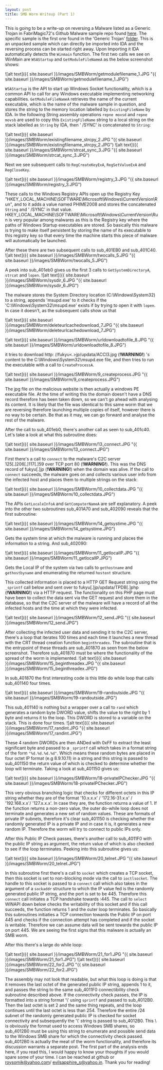 ```yaml
---
layout: post
title: SMB Worm Writeup (Part 1)
---
```


This is going to be a write-up on reversing a Malware listed as a Generic Trojan in FabriMagic72's Github Malware sample repo found [here](https://github.com/fabrimagic72/malware-samples). The specific sample is the first one found in the 'Generic Trojan' [folder](https://github.com/fabrimagic72/malware-samples/tree/master/Generic%20Trojan).
This is an unpacked sample which can directly be imported into IDA and the reversing process can be started right away. Upon Importing it IDA automatically detects the `Winmain` function. The first two calls we see on WinMain are `WSAStartup` and `GetModuleFileNameA` as the below screenshot shows:

![alt text]({{ site.baseurl }}/images/SMBWorm/getmodulefilename_1.JPG "{{ site.baseurl }}/images/SMBWorm/getmodulefilename_1.JPG")

`WSAStartup` is the API to start up Windows Socket functionality, which is a common API to call for any Windows executable implementing networking capabilities. `GetModuleFileNameA` retrieves the name of the current executable, which is the name of the malware sample in question, and stores the string to the memory location labelled by `ExistingFileName` by IDA. In the following String assembly operations `repne movsd` and `repne movsb` are used to copy this `ExistingFileName` string to a local string on the stack labelled as `String` by IDA, then ' /SYNC' is concatenated to `String`:

![alt text]({{ site.baseurl }}/images/SMBWorm/existingfilename_strcpy_2.JPG "{{ site.baseurl }}/images/SMBWorm/existingfilename_strcpy_2.JPG")
![alt text]({{ site.baseurl }}/images/SMBWorm/strcat_sync_3.JPG "{{ site.baseurl }}/images/SMBWorm/strcat_sync_3.JPG")

Next we see subsequent calls to `RegCreateKeyExA`, `RegSetValueExA` and `RegCloseKey`.

![alt text]({{ site.baseurl }}/images/SMBWorm/registry_3.JPG "{{ site.baseurl }}/images/SMBWorm/registry_3.JPG")

These calls to the Windows Registry APIs open up the Registry Key "HKEY_LOCAL_MACHINE\SOFTWARE\Microsoft\Windows\CurrentVersion\Run", and to it adds a value named PHIME2008 and stores the concatenated `String` and ' /SYNC' in that value. HKEY_LOCAL_MACHINE\SOFTWARE\Microsoft\Windows\CurrentVersion\Run is very popular among malwares as this is the Registry key where the paths of Windows Startup executables are stored. So basically this malware is trying to make itself persistent by storing the name of its executable to this registry key so that every time the machine starts this piece of malware will automatically be launched.

After these there are two subsequent calls to sub_401EB0 and sub_401C40.
![alt text]({{ site.baseurl }}/images/SMBWorm/twocalls_5.JPG "{{ site.baseurl }}/images/SMBWorm/twocalls_5.JPG")

A peek into sub_401eb0 gives us the first 3 calls to `GetSystemDirectoryA`, `strcat` and `lopen`.
![alt text]({{ site.baseurl }}/images/SMBWorm/sysdir_6.JPG "{{ site.baseurl }}/images/SMBWorm/sysdir_6.JPG")



The malware stores the System Directory location (C:\Windows\System32) to a string, appends 'msupd.exe' to it checks if the 'C:\Windows\System32\msupd.exe' exists if by trying to open it with `lopen`. In case it doesn't, as the subsequent calls show us that

![alt text]({{ site.baseurl }}/images/SMBWorm/deleteurlcachedownload_7.JPG "{{ site.baseurl }}/images/SMBWorm/deleteurlcachedownload_7.JPG")

![alt text]({{ site.baseurl }}/images/SMBWorm/urldownloadtofile_8.JPG "{{ site.baseurl }}/images/SMBWorm/urldownloadtofile_8.JPG")

it tries to download http: //fukyu<.>jp/updata/ACCl3.jpg (**!WARNING!**) 's content to the C:\Windows\System32\msupd.exe file, and then tries to run the executable with a call to `CreateProcessA`.

![alt text]({{ site.baseurl }}/images/SMBWorm/9_createprocess.JPG "{{ site.baseurl }}/images/SMBWorm/9_createprocess.JPG")

The jpg file on the malicious website is then actually a windows PE executable file. At the time of writing this the domain doesn't have a DNS record therefore has been taken down, so we can't go ahead with analysing its content. It is likely that the file was identical to this same worm that we are reversing therefore launching multiple copies of itself, however there is no way to be certain. Be that as it may, we can go forward and analyse the rest of the malware.

After the call to sub_401eb0, there's another call as seen to sub_401c40. Let's take a look at what this subroutine does:

![alt text]({{ site.baseurl }}/images/SMBWorm/13_connect.JPG "{{ site.baseurl }}/images/SMBWorm/13_connect.JPG")

First there's a call to `connect` to the malware's C2C server 125[.]206[.]117[.]59 over TCP port 80 (**!WARNING!**). This was the DNS record of fukyu[.]jp (**!WARNING!**) when the domain was alive. If the call to `connect` succeeds, the malware goes on and collects various user info from the infected host and places them to multiple strings on the stack:

![alt text]({{ site.baseurl }}/images/SMBWorm/10_collectdata.JPG "{{ site.baseurl }}/images/SMBWorm/10_collectdata.JPG")

The APIs `GetLocaleInfoA` and `GetComputerNameA` are self explanatory. A peek into the other two subroutines sub_401A70 and sub_402090 reveals that the first subroutine:

![alt text]({{ site.baseurl }}/images/SMBWorm/14_getsystime.JPG "{{ site.baseurl }}/images/SMBWorm/14_getsystime.JPG")

Gets the system time at which the malware is running and places the information to a string. And sub_402090:

![alt text]({{ site.baseurl }}/images/SMBWorm/11_getlocalIP.JPG "{{ site.baseurl }}/images/SMBWorm/11_getlocalIP.JPG")

Gets the Local IP of the system via two calls to `gethostname` and `gethostbyname` and enumerating the returned `hostent` structure.

This collected information is placed to a HTTP GET Request string using the `_sprintf` call below and sent over to fukyu[.]jp/updata/TPDB[.]php (**!WARNING!**) via a HTTP request. The functionality on this PHP page must have been to collect the data sent via the GET request and store them in the database, so that the C2C server of the malware will have a record of all the infected hosts and the time at which they were infected.

![alt text]({{ site.baseurl }}/images/SMBWorm/12_send.JPG "{{ site.baseurl }}/images/SMBWorm/12_send.JPG")

After collecting the infected user data and sending it to the C2C server, there's a loop that iterates 100 times and each time it launches a new thread with the CRT thread creation function `beginthreadex`. The subroutine that is the entrypoint of these threads are sub_401870 as seen from the below screenshot. Therefore sub_401870 must be where the functionality of the spread of the worm is implemented.
![alt text]({{ site.baseurl }}/images/SMBWorm/15_beginthreadex.JPG "{{ site.baseurl }}/images/SMBWorm/15_beginthreadex.JPG")

In sub_401870 the first interesting code is this little do while loop that calls sub_401140 four times. 

![alt text]({{ site.baseurl }}/images/SMBWorm/19-randoutside.JPG "{{ site.baseurl }}/images/SMBWorm/19-randoutside.JPG") 

This sub_401140 is nothing but a wrapper over a call to `rand` which generates a random byte DWORD value, shifts the value to the right by 1 byte and returns it to the loop.
This DWORD is stored to a variable on the stack. This is done four times.
![alt text]({{ site.baseurl }}/images/SMBWorm/17_randint.JPG "{{ site.baseurl }}/images/SMBWorm/17_randint.JPG")

These 4 random DWORDs are then ANDed with 0xFF to extract the least significant byte and passed to a `_sprintf` call which takes in a format string of the form `"%d.%d.%d.%d"`. Which means these random bytes are placed in four octet IP format (e.g 8.9.10.11) in a string and this string is passed to sub_401150 the return value of which is checked to determine whether the loop will terminate. Taking a look at sub_401150 gives us:

![alt text]({{ site.baseurl }}/images/SMBWorm/18-privateIPChecker.JPG "{{ site.baseurl }}/images/SMBWorm/18-privateIPChecker.JPG")

This very obvious branching logic that checks for different octets in this IP string whether they are of the format '10.x.x.x' / '172.16-31.x.x' / '192.168.x.x'/ '127.x.x.x'. In case they are, the function returns a value of 1. If the function returns a non-zero value, the outer do-while loop does not terminate and generates a new set of random values. These are formats of private IP subnets, therefore it's clear sub_401150 is checking whether the randomly generated IP is a private IP and in case it is, it generates a new random IP. Therefore the worm will try to connect to public IPs only.

After this Public IP Check passes, there's another call to sub_4011F0 with the public IP string as argument, the return value of which is also checked to see if the loop terminates. Peeking into this subroutine gives us:

![alt text]({{ site.baseurl }}/images/SMBWorm/20_telnet.JPG "{{ site.baseurl }}/images/SMBWorm/20_telnet.JPG")

In this subroutine first there's a call to `socket` which creates a TCP socket, then this socket is set to non-blocking mode via the call to `ioctlsocket`. The handle to this socket is passed to a `connect` call which also takes in the argument of a `sockaddr` structure to which the IP value fed is the randomly generated public IP string, and the port is set to be 445. Therefore this `connect` call initiates a TCP handshake towards <Public IP>:445. The call to `select` WINAPI down below checks the writability of this socket and if this call succeeds, the function returns 1 and the outer loop terminates. So basically this subroutines initiaties a TCP connection towards the Public IP on port 445 and checks if the connection attempt has completed and if the socket is writable. Therefore we can assume data will be sent towards the public IP on port 445. We are seeing the first signs that this malware is actually an SMB worm.
  
After this there's a large do while loop:

![alt text]({{ site.baseurl }}/images/SMBWorm/21_for1.JPG "{{ site.baseurl }}/images/SMBWorm/21_for1.JPG")
![alt text]({{ site.baseurl }}/images/SMBWorm/22_for2.JPG "{{ site.baseurl }}/images/SMBWorm/22_for2.JPG")

The assembly may not look that readable, but what this loop is doing is that it removes the last octet of the generated public IP string, appends 1 to it, and passes the string to the same sub_4011F0 connectibility check subroutine described above. If the connectivity check passes, the IP is formatted into a string format '\\<public-ip>' using `sprintf` and passed to sub_4012B0. Then the last octet is set 2 and the same thing repeats, and the loop continues until the last octet is less than 254. Therefore the entire /24 subnet of the randomly generated public IP is checked for socket connectivity and subsequently the '\\<public-IP>' string is passed to sub_4012B0. This \\<public-IP> is obviously the format used to access Windows SMB shares, so sub_4012B0 must be using this string to enumerate and possible send data to the Windows SMB share for which the connectivity check passed. sub_4012B0 is actually the meat of the worm functionality, and therefore its discussion warrants a separate post. The first part of the analysis ends here, if you read this, I would happy to know your thoughts if you would spare some of your time. I can be reached at github or roysomik@yahoo.com/ evilsapphire_s@yahoo.in. Thank you for reading!


  
